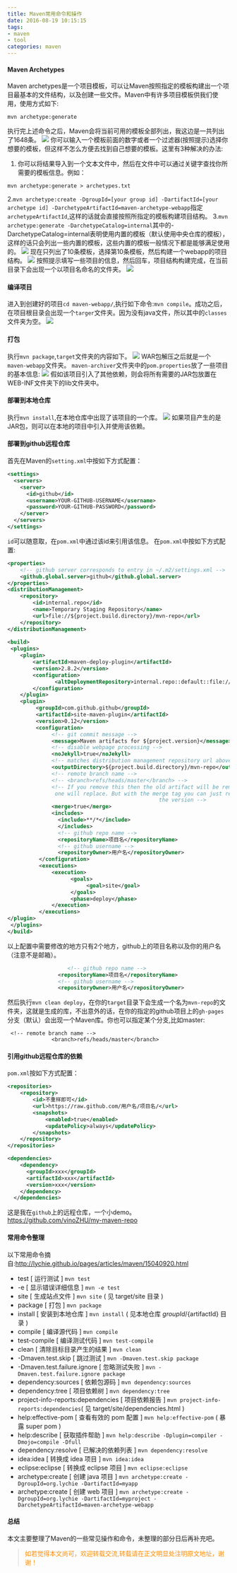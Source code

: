 ```yaml
---
title: Maven常用命令和操作
date: 2016-08-19 10:15:15
tags: 
- maven
- tool
categories: maven
---
```

#### Maven Archetypes
Maven archetypes是一个项目模板，可以让Maven按照指定的模板构建出一个项目最基本的文件结构，以及创建一些文件。Maven中有许多项目模板供我们使用，使用方式如下:

```
mvn archetype:generate
```
执行完上述命令之后，Maven会将当前可用的模板全部列出，我这边是一共列出了1648条。
![](/images/maven/maven-command-and-operation-0.png)
你可以输入一个模板前面的数字或者一个过滤器(按照提示)选择你想要的模板，但这样不怎么方便去找到自己想要的模板。这里有3种解决的办法:

1. 你可以将结果导入到一个文本文件中，然后在文件中可以通过关键字查找你所需要的模板信息。例如：
```
mvn archetype:generate > archetypes.txt
```
2.`mvn archetype:create -DgroupId=[your group id] -DartifactId=[your archetype id] -DarchetypeArtifactId=maven-archetype-webapp`指定`archetypeArtifactId`,这样的话就会直接按照所指定的模板构建项目结构。
3.`mvn archetype:generate -DarchetypeCatalog=internal`其中的-DarchetypeCatalog=internal表明使用内置的模板（默认使用中央仓库的模板），这样的话只会列出一些内置的模板，这些内置的模板一般情况下都是能够满足使用的。
![](/images/maven/maven-command-and-operation-1.png)
现在只列出了10条模板，选择第10条模板，然后构建一个webapp的项目结构。
![](/images/maven/maven-command-and-operation-2.png)
按照提示填写一些项目的信息，然后回车，项目结构构建完成，在当前目录下会出现一个以项目名命名的文件夹。
![](/images/maven/maven-command-and-operation-3.png)

#### 编译项目
进入到创建好的项目`cd maven-webapp/`,执行如下命令:`mvn compile`。成功之后，在项目根目录会出现一个`targer`文件夹。因为没有java文件，所以其中的`classes`文件夹为空。
![](/images/maven/maven-command-and-operation-4.png)

#### 打包
执行`mvn package`,`target`文件夹的内容如下。
![](/images/maven/maven-command-and-operation-5.png)
WAR包解压之后就是一个`maven-webapp`文件夹。
`maven-archiver`文件夹中的`pom.properties`放了一些项目的基本信息:
![](/images/maven/maven-command-and-operation-6.png)
假如该项目引入了其他依赖，则会将所有需要的JAR包放置在WEB-INF文件夹下的lib文件夹中。
#### 部署到本地仓库
执行`mvn install`,在本地仓库中出现了该项目的一个库。
![](/images/maven/maven-command-and-operation-7.png)
如果项目产生的是JAR包，则可以在本地的项目中引入并使用该依赖。

#### 部署到github远程仓库
首先在Maven的`setting.xml`中按如下方式配置：
```xml
<settings>
  <servers>
    <server>
      <id>github</id>
      <username>YOUR-GITHUB-USERNAME</username>
      <password>YOUR-GITHUB-PASSWORD</password>
    </server>
  </servers>
</settings>
```
`id`可以随意取，在`pom.xml`中通过该id来引用该信息。
在`pom.xml`中按如下方式配置:

```xml
<properties>
    <!-- github server corresponds to entry in ~/.m2/settings.xml -->
    <github.global.server>github</github.global.server>
</properties>
<distributionManagement>
    <repository>
        <id>internal.repo</id>
        <name>Temporary Staging Repository</name>
        <url>file://${project.build.directory}/mvn-repo</url>
    </repository>
</distributionManagement>
 
<build>
 <plugins>
    <plugin>
        <artifactId>maven-deploy-plugin</artifactId>
        <version>2.8.2</version>
        <configuration>
               <altDeploymentRepository>internal.repo::default::file://${project.build.directory}/mvn-repo</altDeploymentRepository>
        </configuration>
    </plugin>
    <plugin>
         <groupId>com.github.github</groupId>
         <artifactId>site-maven-plugin</artifactId>
         <version>0.12</version>
         <configuration>
              <!-- git commit message -->
              <message>Maven artifacts for ${project.version}</message>
              <!-- disable webpage processing -->
              <noJekyll>true</noJekyll>
              <!-- matches distribution management repository url above -->
              <outputDirectory>${project.build.directory}/mvn-repo</outputDirectory>
              <!-- remote branch name -->
              <!-- <branch>refs/heads/master</branch> -->
              <!-- If you remove this then the old artifact will be removed and new 
               one will replace. But with the merge tag you can just release by changing 
                                                the version -->
              <merge>true</merge>
              <includes>
                <include>**/*</include>
                </includes>
                <!-- github repo name -->
                <repositoryName>项目名</repositoryName>
                <!-- github username -->
                <repositoryOwner>用户名</repositoryOwner>
          </configuration>
          <executions>
              <execution>
                    <goals>
                         <goal>site</goal>
                    </goals>
                    <phase>deploy</phase>
              </execution>
          </executions>
</plugin>
 </plugins>
</build>
```
以上配置中需要修改的地方只有2个地方，github上的项目名称以及你的用户名（注意不是邮箱）。

```xml
				   <!-- github repo name -->
                <repositoryName>项目名</repositoryName>
                <!-- github username -->
                <repositoryOwner>用户名</repositoryOwner>
```
然后执行`mvn clean deploy`，在你的`target`目录下会生成一个名为`mvn-repo`的文件夹，这就是生成的库，不出意外的话，在你的指定的github项目上的`gh-pages`分支（默认）会出现一个Maven库。你也可以指定某个分支,比如master:

```
 <!-- remote branch name -->
              <branch>refs/heads/master</branch>
```

#### 引用github远程仓库的依赖
`pom.xml`按如下方式配置：

```xml
<repositories>
    <repository>
        <id>不重样即可</id>
        <url>https://raw.github.com/用户名/项目名/</url>
        <snapshots>
            <enabled>true</enabled>
            <updatePolicy>always</updatePolicy>
        </snapshots>
    </repository>
</repositories>

<dependencies>
    <dependency>
      <groupId>xxx</groupId>
      <artifactId>xxx</artifactId>
      <version>xxx</version>
    </dependency>
  </dependencies>
```
这是我在`github`上的远程仓库，一个小demo。https://github.com/vinoZHU/my-maven-repo

#### 常用命令整理
以下常用命令摘自:http://lychie.github.io/pages/articles/maven/15040920.html

- test  [ 运行测试 ]
`mvn test`
- -e  [ 显示错误详细信息 ]
`mvn -e test`
- site  [ 生成站点文件 ]
`mvn site` ( 见 target/site 目录 )
- package  [ 打包 ]
`mvn package`
- install  [ 安装到本地仓库 ]
`mvn install` ( 见本地仓库 ${groupId}/${artifactId} 目录 )
- compile  [ 编译源代码 ]
`mvn compile`
- test-compile  [ 编译测试代码 ]
`mvn test-compile`
- clean  [ 清除目标目录产生的结果 ]
`mvn clean`
- -Dmaven.test.skip  [ 跳过测试 ]
`mvn -Dmaven.test.skip package`
- -Dmaven.test.failure.ignore  [ 忽略测试失败 ]
`mvn -Dmaven.test.failure.ignore package`
- dependency:sources  [ 依赖包源码 ]
`mvn dependency:sources`
- dependency:tree  [ 项目依赖树 ]
`mvn dependency:tree`
- project-info-reports:dependencies  [ 项目依赖报告 ]
`mvn project-info-reports:dependencies`( 见 target/site/dependencies.html )
- help:effective-pom  [ 查看有效的 pom 配置 ]
`mvn help:effective-pom` ( 暴露 super pom )
- help:describe  [ 获取插件帮助 ]
`mvn help:describe -Dplugin=compiler -Dmojo=compile -Dfull`
- dependency:resolve  [ 已解决的依赖列表 ]
`mvn dependency:resolve`
- idea:idea  [ 转换成 idea 项目 ]
`mvn idea:idea`
- eclipse:eclipse  [ 转换成 eclipse 项目 ]
`mvn eclipse:eclipse`
- archetype:create  [ 创建 java 项目 ]
`mvn archetype:create -DgroupId=org.lychie -DartifactId=myapp`
- archetype:create  [ 创建 web 项目 ]
`mvn archetype:create -DgroupId=org.lychie -DartifactId=myproject -DarchetypeArtifactId=maven-archetype-webapp`

#### 总结
本文主要整理了Maven的一些常见操作和命令，未整理的部分日后再补充吧。

><font color= Darkorange>如若觉得本文尚可，欢迎转载交流,转载请在正文明显处注明原文地址，谢谢！</font>







